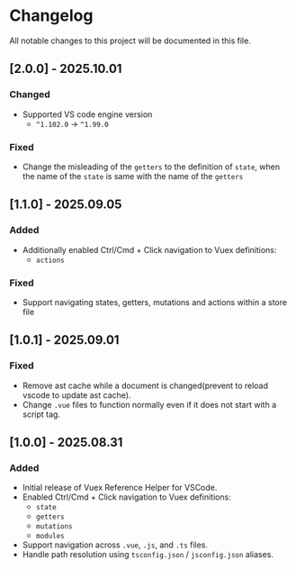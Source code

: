 # Changelog

All notable changes to this project will be documented in this file.

## [2.0.0] - 2025.10.01

### Changed

- Supported VS code engine version
  - `^1.102.0` -> `^1.99.0`

### Fixed

- Change the misleading of the `getters` to the definition of `state`, when the name of the `state` is same with the name of the `getters`

## [1.1.0] - 2025.09.05

### Added

- Additionally enabled Ctrl/Cmd + Click navigation to Vuex definitions:
  - `actions`

### Fixed

- Support navigating states, getters, mutations and actions within a store file

## [1.0.1] - 2025.09.01

### Fixed

- Remove ast cache while a document is changed(prevent to reload vscode to update ast cache).
- Change `.vue` files to function normally even if it does not start with a script tag.

## [1.0.0] - 2025.08.31

### Added

- Initial release of Vuex Reference Helper for VSCode.
- Enabled Ctrl/Cmd + Click navigation to Vuex definitions:
  - `state`
  - `getters`
  - `mutations`
  - `modules`
- Support navigation across `.vue`, `.js`, and `.ts` files.
- Handle path resolution using `tsconfig.json` / `jsconfig.json` aliases.
